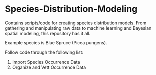 # Species-Distribution-Modeling
Contains scripts/code for creating species distribution models. From gathering and manipulating raw data to machine learning and Bayesian spatial modeling, this repository has it all.

Example species is Blue Spruce (Picea pungens). 

Follow code through the following list:
1. Import Species Occurrence Data
2. Organize and Vett Occurrence Data
